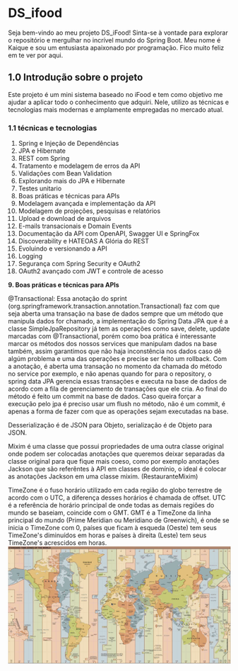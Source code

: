 # DS_ifood

Seja bem-vindo ao meu projeto DS_iFood! Sinta-se à vontade para explorar o repositório e mergulhar no incrível mundo do Spring Boot. Meu nome é Kaique e sou um entusiasta apaixonado por programação. Fico muito feliz em te ver por aqui.

## 1.0 Introdução sobre o projeto

Este projeto é um mini sistema baseado no iFood e tem como objetivo me ajudar  a aplicar todo o conhecimento que adquiri. Nele, utilizo as técnicas e tecnologias mais modernas e amplamente empregadas no mercado atual.

### 1.1 técnicas e tecnologias

1.  Spring e Injeção de Dependências
2.  JPA e Hibernate
3.  REST com Spring
4.  Tratamento e modelagem de erros da API
5.  Validações com Bean Validation
6.  Explorando mais do JPA e Hibernate
8.  Testes unitario
9.  Boas práticas e técnicas para APIs
10. Modelagem avançada e implementação da API
11. Modelagem de projeções, pesquisas e relatórios
12. Upload e download de arquivos
13. E-mails transacionais e Domain Events
14. Documentação da API com OpenAPI, Swagger UI e SpringFox
15. Discoverability e HATEOAS A Glória do REST
16. Evoluindo e versionando a API
17. Logging
18. Segurança com Spring Security e OAuth2
19. OAuth2 avançado com JWT e controle de acesso

**9. Boas práticas e técnicas para APIs**

@Transactional: Essa anotação do sprint (org.springframework.transaction.annotation.Transactional) faz com que seja aberta uma transação na base de dados sempre que um método que manipula dados for chamado, a implementação do Spring Data JPA que é a classe SimpleJpaRepository já tem as operações como save, delete, update marcadas com @Transactional, porém como boa prática é interessante marcar os métodos dos nossos services que manipulam dados na base também, assim garantimos que não haja inconstência nos dados caso dê algúm problema e uma das operações e precise ser feito um rollback.
Com a anotação, é aberta uma transação no momento da chamada do método no service por exemplo, e não apenas quando for para o repository, o spring data JPA gerencia essas transações e executa na base de dados de acordo com a fila de gerenciamento de transações que ele cria.
Ao final do método é feito um commit na base de dados.
Caso queira forçar a execução pelo jpa é preciso usar um flush no método, não é um commit, é apenas a forma de fazer com que as operações sejam executadas na base.

Desserialização é de JSON para Objeto, serialização é de Objeto para JSON.

Mixim é uma classe que possui propriedades de uma outra classe original onde podem ser colocadas anotações que queremos deixar separadas da classe original para que fique mais coeso, como por exemplo anotações Jackson que são referêntes à API em classes de domínio, o ideal é colocar as anotações Jackson em uma classe mixim. (RestauranteMixim)  

TimeZone é o fuso horário utilizado em cada região do globo terrestre de acordo com o UTC, a diferença desses horários é chamada de offset.
UTC é a referência de horário principal de onde todas as demais regiões do mundo se baseiam, coincide com o GMT.
GMT é a TimeZone da linha principal do mundo (Prime Meridian ou Meridiano de Greenwich), é onde se inicia o TimeZone com 0, países que ficam à esqueda (Oeste) tem seus TimeZone's diminuídos em horas e países à direita (Leste) tem seus TimeZone's acrescidos em horas.
![](/img/WorldTimes.png)
